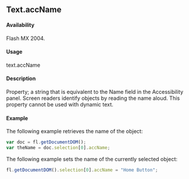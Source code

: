 ## Text.accName

#### Availability

Flash MX 2004.

#### Usage

text.accName

#### Description

Property; a string that is equivalent to the Name field in the Accessibility panel. Screen readers identify objects by reading the name aloud. This property cannot be used with dynamic text.

#### Example

The following example retrieves the name of the object:

````javascript
var doc = fl.getDocumentDOM();
var theName = doc.selection[0].accName;
````

The following example sets the name of the currently selected object:

````javascript
fl.getDocumentDOM().selection[0].accName = "Home Button";
````
